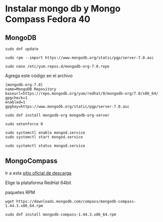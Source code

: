 # Instalar mongo db y Mongo Compass Fedora 40 

## MongoDB 

~~~
sudo dnf update
~~~

~~~
sudo rpm --import https://www.mongodb.org/static/pgp/server-7.0.asc
~~~



~~~
sudo nano /etc/yum.repos.d/mongodb-org-7.0.repo
~~~

Agrega este código en el archivo

~~~
[mongodb-org-7.0]
name=MongoDB Repository
baseurl=https://repo.mongodb.org/yum/redhat/9/mongodb-org/7.0/x86_64/
gpgcheck=1
enabled=1
gpgkey=https://www.mongodb.org/static/pgp/server-7.0.asc
~~~


~~~
sudo dnf install mongodb-org mongodb-org-server
~~~


~~~
sudo setenforce 0
~~~

~~~
sudo systemctl enable mongod.service 
sudo systemctl start mongod.service
~~~

~~~
sudo systemctl status mongod.service
~~~

## MongoCompass

Ir a esta [sitio oficial de descarga](https://www.mongodb.com/try/download/compass)

Elige la plataforma RedHat 64bit 

paquetes RPM 

~~~
wget https://downloads.mongodb.com/compass/mongodb-compass-1.44.3.x86_64.rpm
~~~

~~~
sudo dnf install mongodb-compass-1.44.3.x86_64.rpm
~~~
